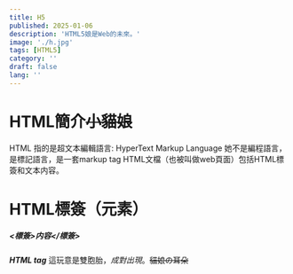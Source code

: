 ```yaml
---
title: H5
published: 2025-01-06
description: 'HTML5娘是Web的未來。'
image: './h.jpg'
tags: [HTML5]
category: ''
draft: false 
lang: ''
---
```



# HTML簡介~~小貓娘~~
  HTML 指的是超文本編輯語言: HyperText Markup Language
  她不是編程語言，是標記語言，是一套markup tag
  HTML文檔（也被叫做web頁面）包括HTML標簽和文本内容。
# HTML標簽（元素）
  ##### <標簽>内容</標簽>
  ***HTML tag***
  這玩意是雙胞胎，*成對出現*。~~貓娘の耳朵~~


